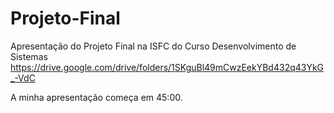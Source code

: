 # Projeto-Final
Apresentação do Projeto Final na ISFC do Curso Desenvolvimento de Sistemas
https://drive.google.com/drive/folders/1SKguBl49mCwzEekYBd432q43YkG_-VdC

A minha apresentação começa em 45:00.
